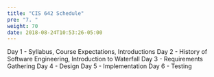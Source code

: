 ```yaml
---
title: "CIS 642 Schedule"
pre: "7. "
weight: 70
date: 2018-08-24T10:53:26-05:00
---
```


Day 1 - Syllabus, Course Expectations, Introductions
Day 2 - History of Software Engineering, Introduction to Waterfall
Day 3 - Requirements Gathering
Day 4 - Design
Day 5 - Implementation
Day 6 - Testing

